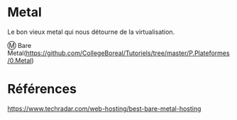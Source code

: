 # Metal

Le bon vieux metal qui nous détourne de la virtualisation.

:m: Bare Metal(https://github.com/CollegeBoreal/Tutoriels/tree/master/P.Plateformes/0.Metal)

# Références

https://www.techradar.com/web-hosting/best-bare-metal-hosting
